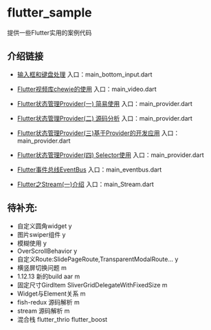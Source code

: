 # flutter_sample

提供一些Flutter实用的案例代码

## 介绍链接

- [输入框和键盘处理]( https://juejin.im/post/5e7c164ae51d455c7275d353 )
    入口：main_bottom_input.dart
- [Flutter视频库chewie的使用]( https://juejin.im/post/5e814fd9518825738e215f0f )
    入口：main_video.dart
    
- [Flutter状态管理Provider(一) 简易使用](https://juejin.im/post/5e859b39f265da47c06ebaf1)
入口：main_provider.dart

- [Flutter状态管理Provider(二) 源码分析](https://juejin.im/post/5e89ad7a6fb9a03c4e64697d)
入口：main_provider.dart

- [Flutter状态管理Provider(三)基于Provider的开发应用](https://juejin.im/post/5e931f41e51d4547153d174e)
入口：main_provider.dart

- [Flutter状态管理Provider(四) Selector使用](https://juejin.im/post/5eabb46be51d454dbd1fd30a)
入口：main_provider.dart

- [Flutter事件总线EventBus](https://juejin.im/post/5eb3973ae51d4525602d34ac)
入口：main_eventbus.dart

- [Flutter之Stream(一)介绍](https://juejin.im/post/5eba0e9051882558dc24cadc)
入口：main_Stream.dart


## 待补充:
- 自定义圆角widget   y
- 图片swiper组件  y
- 模糊使用   y
- OverScrollBehavior  y
- 自定义Route:SlidePageRoute,TransparentModalRoute... y
- 横竖屏切换问题  m
- 1.12.13 新的build aar m
- 固定尺寸GirdItem SliverGridDelegateWithFixedSize m
- Widget与Element关系 m
- fish-redux 源码解析 m
- stream 源码解析 m
- 混合栈 flutter_thrio flutter_boost


